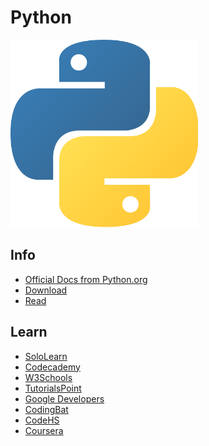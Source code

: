 # Python

<img src="logos/Python.png" width="300"/>

## Info
- [Official Docs from Python.org](https://docs.python.org/3/)
- [Download](https://www.python.org/downloads/)
- [Read](https://en.wikipedia.org/wiki/Python_(programming_language))

## Learn
- [SoloLearn](https://www.sololearn.com/Course/Python/)
- [Codecademy](https://www.codecademy.com/learn/learn-python-3)
- [W3Schools](https://www.w3schools.com/python/default.asp)
- [TutorialsPoint](https://www.tutorialspoint.com/python/)
- [Google Developers](https://developers.google.com/edu/python)
- [CodingBat](https://codingbat.com/python)
- [CodeHS](https://codehs.com/info/curriculum/intropython)
- [Coursera](https://www.coursera.org/specializations/python)
